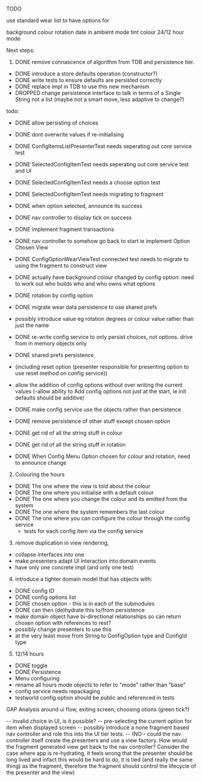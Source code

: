 TODO

use standard wear list to have options for

background colour
rotation
date in ambient mode
tint colour
24/12 hour mode



Next steps:

1. DONE remove connascence of algorithm from TDB and persistence tier.
 - DONE introduce a store defaults operation (constructor?)
 - DONE write tests to ensure defaults are persisted correctly
 - DONE replace impl in TDB to use this new mechanism
 - DROPPED change persistence interface to talk in terms of a Single String not a list (maybe not a smart move, less adaptive to change?)


todo:
 - DONE allow persisting of choices
 - DONE dont overwrite values if re-initialising
 - DONE ConfigItemsListPresenterTest needs seperating out core service test
 - DONE SelectedConfigItemTest needs seperating out core service test and UI
 - DONE SelectedConfigItemTest needs a choose option test
 - DONE SelectedConfigItemTest needs migrating to fragment
 - DONE when option selected, announce its success
 - DONE nav controller to display tick on success
 - DONE implement fragment transactions
 - DONE nav controller to somehow go back to start ie implement Option Chosen View
 - DONE ConfigOptionWearViewTest connected test needs to migrate to using the fragment to construct view
 - DONE actually have background colour changed by config option: need to work out who builds who and who owns what options
 - DONE rotation by config option
 - DONE migrate wear data persistence to use shared prefs
 - possibly introduce value eg rotation degrees or colour value rather than just the name
 - DONE re-write config service to only persist choices, not options. drive from in memory objects only
 - DONE shared prefs persistence
 - (including reset option (presenter responsible for presenting option to use reset method on config service))
 - allow the addition of config options without over writing the current values
 (-allow ability to Add config options not just at the start, ie init defaults should be additive)

 - DONE make config service use the objects rather than persistence
 - DONE remove persistence of other stuff except chosen option
 - DONE get rid of all the string stuff in colour
 - DONE get rid of all the string stuff in rotation

 - DONE When Config Menu Option chosen for colour and rotation, need to announce change

2. Colouring the hours
 - DONE The one where the view is told about the colour
 - DONE The one where you initialise with a default colour
 - DONE The one where you change the colour and its emitted from the system
 - DONE The one where the system remembers the last colour
 - DONE The one where you can configure the colour through the config service
   - tests for each config item via the config service



3. remove duplication in view rendering,
 - collapse interfaces into one
 - make presenters adapt UI interaction into domain events
 - have only one concrete impl (and only one test)

4. introduce a tighter domain model that has objects with:
 - DONE config ID
 - DONE config options list
 - DONE chosen option - this is in each of the submodules
 - DONE can then (de)hydrate this to/from persistence
 - make domain object have bi-directional relationships so can return chosen option with references to rest?
 - possibly change presenters to use this
 - at the very least move from String to ConfigOption type and ConfigId type


5. 12/14 hours
 - DONE toggle
 - DONE Persistence
 - Menu configuring
 - rename all hours mode objects to refer to "mode" rather than "base"
 - config service needs repackaging
 - testworld config option should be public and referenced in tests


 GAP Analysis around ui flow, exiting screen, choosing otions (green tick?)

 -- invalid choice in UI, is it possible?
 -- pre-selecting the current option for item when displayed screen
 -- possibly introduce a none fragment based nav controller and role this into the UI tier tests.
 -- (NO - could the nav controller itself create the presenters and use a view factory.
    How would the fragment generated view get back to the nav controller?
    Consider the case where app is re-hydrating, it feels wrong that the presenter should be long lived
    and infact this would be hard to do, it is tied (and really the same thing) as the fragment,
    therefore the fragment should control the lifecycle of the presenter and the view)